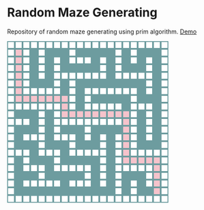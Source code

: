 # Random Maze Generating

Repository of random maze generating using prim algorithm. [Demo](http://tictok.me/maze)

![Maze](./images/image.png)

